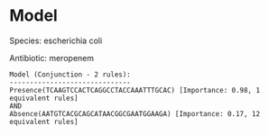 
# Model

Species: escherichia coli

Antibiotic: meropenem

```
Model (Conjunction - 2 rules):
------------------------------
Presence(TCAAGTCCACTCAGGCCTACCAAATTTGCAC) [Importance: 0.98, 1 equivalent rules]
AND
Absence(AATGTCACGCAGCATAACGGCGAATGGAAGA) [Importance: 0.17, 12 equivalent rules]

```

